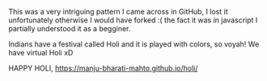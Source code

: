 This was a very intriguing pattern I came across in GitHub, I lost it unfortunately otherwise I would have forked :( the fact it was in javascript I partially understood it as a begginer. 


Indians have a festival called Holi and it is played with colors, so voyah! We have virtual Holi xD

HAPPY HOLI, https://manju-bharati-mahto.github.io/holi/
